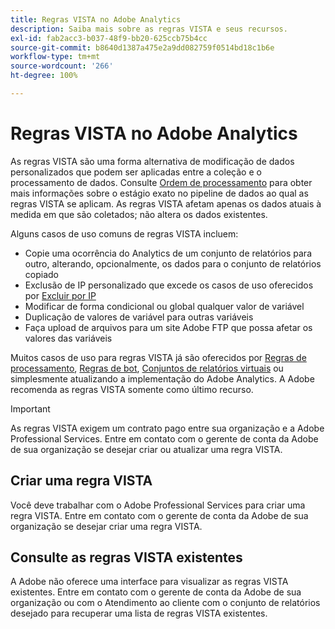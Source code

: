 ```yaml
---
title: Regras VISTA no Adobe Analytics
description: Saiba mais sobre as regras VISTA e seus recursos.
exl-id: fab2acc3-b037-48f9-bb20-625ccb75b4cc
source-git-commit: b8640d1387a475e2a9dd082759f0514bd18c1b6e
workflow-type: tm+mt
source-wordcount: '266'
ht-degree: 100%

---
```


# Regras VISTA no Adobe Analytics

As regras VISTA são uma forma alternativa de modificação de dados personalizados que podem ser aplicadas entre a coleção e o processamento de dados. Consulte [Ordem de processamento](processing-order.md) para obter mais informações sobre o estágio exato no pipeline de dados ao qual as regras VISTA se aplicam. As regras VISTA afetam apenas os dados atuais à medida em que são coletados; não altera os dados existentes.

Alguns casos de uso comuns de regras VISTA incluem:

* Copie uma ocorrência do Analytics de um conjunto de relatórios para outro, alterando, opcionalmente, os dados para o conjunto de relatórios copiado
* Exclusão de IP personalizado que excede os casos de uso oferecidos por [Excluir por IP](/help/admin/admin/exclude-ip.md)
* Modificar de forma condicional ou global qualquer valor de variável
* Duplicação de valores de variável para outras variáveis
* Faça upload de arquivos para um site Adobe FTP que possa afetar os valores das variáveis

Muitos casos de uso para regras VISTA já são oferecidos por [Regras de processamento](/help/admin/admin/c-manage-report-suites/c-edit-report-suites/general/c-processing-rules/processing-rules.md), [Regras de bot](/help/admin/admin/c-manage-report-suites/c-edit-report-suites/general/bot-removal/bot-rules.md), [Conjuntos de relatórios virtuais](/help/components/vrs/vrs-about.md) ou simplesmente atualizando a implementação do Adobe Analytics. A Adobe recomenda as regras VISTA somente como último recurso.

>[!IMPORTANT]
>
>As regras VISTA exigem um contrato pago entre sua organização e a Adobe Professional Services. Entre em contato com o gerente de conta da Adobe de sua organização se desejar criar ou atualizar uma regra VISTA.

## Criar uma regra VISTA

Você deve trabalhar com o Adobe Professional Services para criar uma regra VISTA. Entre em contato com o gerente de conta da Adobe de sua organização se desejar criar uma regra VISTA.

## Consulte as regras VISTA existentes

A Adobe não oferece uma interface para visualizar as regras VISTA existentes. Entre em contato com o gerente de conta da Adobe de sua organização ou com o Atendimento ao cliente com o conjunto de relatórios desejado para recuperar uma lista de regras VISTA existentes.
